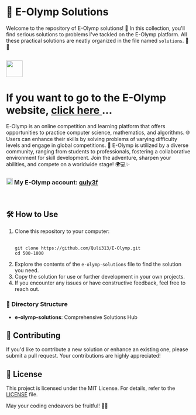 
<h1>🚀 E-Olymp Solutions</h1>

<p>Welcome to the repository of E-Olymp solutions! 🌟 In this collection, you'll find serious solutions to problems I've tackled on the E-Olymp platform. All these practical solutions are neatly organized in the file named <code>solutions</code>. 🧐✨</p>
<h2><img width="45" src="https://miro.medium.com/v2/resize:fit:512/1*WSv6jVfLYibaxt-kJ0jq1w.png">  </h2> <h1> If you want to go to the E-Olymp website, <a href="https://www.eolymp.com/en/problems"> click here </a> ... </h1>
<p>E-Olymp is an online competition and learning platform that offers opportunities to practice computer science, mathematics, and algorithms. 🌐 Users can enhance their skills by solving problems of varying difficulty levels and engage in global competitions. 🚀 E-Olymp is utilized by a diverse community, ranging from students to professionals, fostering a collaborative environment for skill development. Join the adventure, sharpen your abilities, and compete on a worldwide stage! 🌍💻✨</p>
<h3> <img width="18" src="https://cdn-icons-png.flaticon.com/128/1077/1077012.png"> My E-Olymp account: <a href="https://www.eolymp.com/en/users/quly3f"> quly3f </a> </h3><br>
<h2>🛠 How to Use</h2>

<ol>
    <li>Clone this repository to your computer:</li><br>
  
  <pre><code>git clone https://github.com/Quli313/E-Olymp.git
cd 500-1000</code></pre>

  <li>Explore the contents of the <code>e-olymp-solutions</code> file to find the solution you need.</li>

  <li>Copy the solution for use or further development in your own projects.</li>

  <li>If you encounter any issues or have constructive feedback, feel free to reach out.</li>
  </ol>

  <h3>📂 Directory Structure</h3>

  <ul>
      <li><strong>e-olymp-solutions</strong>: Comprehensive Solutions Hub</li>
  </ul>

  <h2>🤝 Contributing</h2>

  <p>If you'd like to contribute a new solution or enhance an existing one, please submit a pull request. Your contributions are highly appreciated!</p>

  <h2>📝 License</h2>

  <p>This project is licensed under the MIT License. For details, refer to the <a href="https://github.com/Quli313/E-Olymp/blob/main/LICENSE">LICENSE</a> file.</p>

  <p>May your coding endeavors be fruitful! 🌌✨</p>
